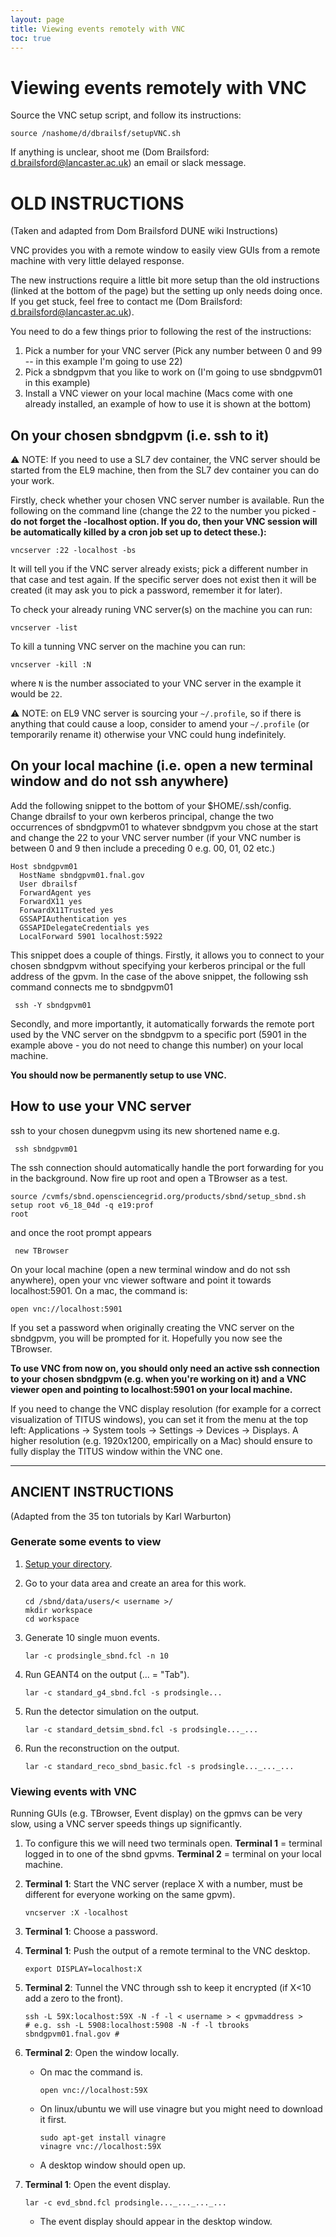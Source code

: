```yaml
---
layout: page
title: Viewing events remotely with VNC
toc: true
---
```




Viewing events remotely with VNC
====================================================================================

Source the VNC setup script, and follow its instructions:

    source /nashome/d/dbrailsf/setupVNC.sh

If anything is unclear, shoot me (Dom Brailsford: d.brailsford@lancaster.ac.uk) an email or slack message.


OLD INSTRUCTIONS
====================================================================================

(Taken and adapted from Dom Brailsford DUNE wiki Instructions)

VNC provides you with a remote window to easily view GUIs from a remote
machine with very little delayed response.

The new instructions require a little bit more setup than the old
instructions (linked at the bottom of the page) but the setting up only
needs doing once. If you get stuck, feel free to contact me (Dom
Brailsford: <d.brailsford@lancaster.ac.uk>).

You need to do a few things prior to following the rest of the
instructions:

1.  Pick a number for your VNC server (Pick any number between 0 and 99
    \-- in this example I\'m going to use 22)
2.  Pick a sbndgpvm that you like to work on (I\'m going to use
    sbndgpvm01 in this example)
3.  Install a VNC viewer on your local machine (Macs come with one
    already installed, an example of how to use it is shown at the
    bottom)



On your chosen sbndgpvm (i.e. ssh to it) 
------------------------------------------------------------------------------------------------

⚠️ NOTE: If you need to use a SL7 dev container, the VNC server should be started from the EL9 machine,
then from the SL7 dev container you can do your work.

Firstly, check whether your chosen VNC server number is available. Run
the following on the command line (change the 22 to the number you
picked - **do not forget the -localhost option. If you do, then your VNC
session will be automatically killed by a cron job set up to detect
these.):**

    vncserver :22 -localhost -bs

It will tell you if the VNC server already exists; pick a different
number in that case and test again. If the specific server does not
exist then it will be created (it may ask you to pick a password,
remember it for later).

To check your already runing VNC server(s) on the machine you can run:

    vncserver -list

To kill a tunning VNC server on the machine you can run:

    vncserver -kill :N

where `N` is the number associated to your VNC server in the example it would be `22`.

⚠️ NOTE: on EL9 VNC server is sourcing your `~/.profile`, so if there is anything that could cause a loop,
consider to amend your `~/.profile` (or temporarily rename it) otherwise your VNC could hung indefinitely.

<!--
Add the following snippet to the bottom of your \$HOME/.profile or
\$HOME/.bash\_profile (open either in a text editor). Again, change the
22 to your VNC server number.

    #VNC stuff
    VNCNUM=22 #CHANGE THIS NUMBER TO WHATEVER VNC SERVER NUMBER YOU PICKED
    if [[ `hostname` == *"gpvm"* ]] #only start VNC servers on the gpvms (i.e. not on the build machines)
    then
      export DISPLAY=localhost:$VNCNUM #Export the display to point to the VNC server
      if [ `lsof -i -P -n | grep $(expr 5900 + ${VNCNUM}) | wc -l` -eq 0 -o `lsof -i -P -n | grep $(expr 6000 + ${VNCNUM}) | wc -l` -eq 0 ]
      then
        echo "vncserver :$VNCNUM not running.  Starting now...." 
        vncserver :$VNCNUM -localhost -bs    #Check if the VNC server is running and start it if not (-localhost mandatory!)
      else
        echo "vncserver :$VNCNUM already running (hopefully owned by you).  Not attempting to start the vncserver..." 
      fi
    fi
-->


On your local machine (i.e. open a new terminal window and do not ssh anywhere) 
------------------------------------------------------------------------------------

Add the following snippet to the bottom of your \$HOME/.ssh/config.
Change dbrailsf to your own kerberos principal, change the two
occurrences of sbndgpvm01 to whatever sbndgpvm you chose at the start
and change the 22 to your VNC server number (if your VNC number is
between 0 and 9 then include a preceding 0 e.g. 00, 01, 02 etc.)

    Host sbndgpvm01
      HostName sbndgpvm01.fnal.gov
      User dbrailsf
      ForwardAgent yes
      ForwardX11 yes
      ForwardX11Trusted yes
      GSSAPIAuthentication yes
      GSSAPIDelegateCredentials yes
      LocalForward 5901 localhost:5922

This snippet does a couple of things. Firstly, it allows you to connect
to your chosen sbndgpvm without specifying your kerberos principal or
the full address of the gpvm. In the case of the above snippet, the
following ssh command connects me to sbndgpvm01

     ssh -Y sbndgpvm01 


Secondly, and more importantly, it automatically forwards the remote
port used by the VNC server on the sbndgpvm to a specific port (5901 in
the example above - you do not need to change this number) on your local
machine.

**You should now be permanently setup to use VNC.**



How to use your VNC server 
------------------------------------------------------------------------

ssh to your chosen dunegpvm using its new shortened name e.g.

     ssh sbndgpvm01 


The ssh connection should automatically handle the port forwarding for
you in the background. Now fire up root and open a TBrowser as a test.

    source /cvmfs/sbnd.opensciencegrid.org/products/sbnd/setup_sbnd.sh
    setup root v6_18_04d -q e19:prof
    root


and once the root prompt appears

     new TBrowser 

On your local machine (open a new terminal window and do not ssh
anywhere), open your vnc viewer software and point it towards
localhost:5901. On a mac, the command is:

    open vnc://localhost:5901


If you set a password when originally creating the VNC server on the
sbndgpvm, you will be prompted for it. Hopefully you now see the
TBrowser.

**To use VNC from now on, you should only need an active ssh connection
to your chosen sbndgpvm (e.g. when you\'re working on it) and a VNC
viewer open and pointing to localhost:5901 on your local machine.**

If you need to change the VNC display resolution (for example for a correct 
visualization of TITUS windows), you can set it from the menu at the top left:
Applications -> System tools -> Settings -> Devices -> Displays.
A higher resolution (e.g. 1920x1200, empirically on a Mac) should ensure to 
fully display the TITUS window within the VNC one.


------------------------------------------------------------------------



ANCIENT INSTRUCTIONS
----------------------------------------------------------------------

(Adapted from the 35 ton tutorials by Karl Warburton)



### Generate some events to view 

1.  [Setup your
    directory](How_to_setup_your_directory_and_launch_your_first_job.html).

2.  Go to your data area and create an area for this work.

        cd /sbnd/data/users/< username >/
        mkdir workspace
        cd workspace

3.  Generate 10 single muon events.

        lar -c prodsingle_sbnd.fcl -n 10

4.  Run GEANT4 on the output (\... = \"Tab\").

        lar -c standard_g4_sbnd.fcl -s prodsingle...

5.  Run the detector simulation on the output.

        lar -c standard_detsim_sbnd.fcl -s prodsingle..._...

6.  Run the reconstruction on the output.

        lar -c standard_reco_sbnd_basic.fcl -s prodsingle..._..._...



### Viewing events with VNC 

Running GUIs (e.g. TBrowser, Event display) on the gpmvs can be very
slow, using a VNC server speeds things up significantly.

1.  To configure this we will need two terminals open. **Terminal 1** =
    terminal logged in to one of the sbnd gpvms. **Terminal 2** =
    terminal on your local machine.

2.  **Terminal 1**: Start the VNC server (replace X with a number, must
    be different for everyone working on the same gpvm).

        vncserver :X -localhost 

3.  **Terminal 1**: Choose a password.

4.  **Terminal 1**: Push the output of a remote terminal to the VNC
    desktop.

        export DISPLAY=localhost:X 

5.  **Terminal 2**: Tunnel the VNC through ssh to keep it encrypted (if
    X\<10 add a zero to the front).

        ssh -L 59X:localhost:59X -N -f -l < username > < gpvmaddress >
        # e.g. ssh -L 5908:localhost:5908 -N -f -l tbrooks sbndgpvm01.fnal.gov # 

7.  **Terminal 2**: Open the window locally.
    -   On mac the command is.

            open vnc://localhost:59X 

    -   On linux/ubuntu we will use vinagre but you might need to
        download it first.

            sudo apt-get install vinagre
            vinagre vnc://localhost:59X 

    -   A desktop window should open up.

8.  **Terminal 1**: Open the event display.

        lar -c evd_sbnd.fcl prodsingle..._..._..._... 

    -   The event display should appear in the desktop window.
